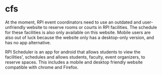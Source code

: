 # cfs


At the moment, RPI event coordinators need to use an outdated and user-unfriendly website to reserve rooms or courts in RPI facilities. 
The schedule for these facilities is also only available on this website. Mobile users are also out of luck because the website only has
a desktop-only version, and has no app alternative.

RPI Scheduler is an app for android that allows students to view the facilities', schedules and allows students, faculty, event
organizers, to reserve spaces. This includes a mobile and desktop friendly website compatible with chrome and Firefox.
